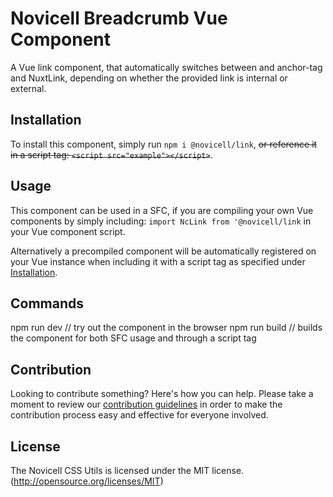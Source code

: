 # Novicell Breadcrumb Vue Component
A Vue link component, that automatically switches between and anchor-tag and NuxtLink, depending on whether the provided link is internal or external.

## Installation
To install this component, simply run `npm i @novicell/link`, ~~or reference it in a script tag: `<script src="example"></script>`~~.

## Usage
This component can be used in a SFC, if you are compiling your own Vue components by simply including: `import NcLink from '@novicell/link` in your Vue component script.

Alternatively a precompiled component will be automatically registered on your Vue instance when including it with a script tag as specified under [Installation](#installation).

## Commands
npm run dev // try out the component in the browser
npm run build // builds the component for both SFC usage and through a script tag

## Contribution
Looking to contribute something? Here's how you can help. Please take a moment to review our [contribution guidelines](https://github.com/Novicell/novicell-frontend/wiki/Contribution-guidelines) in order to make the contribution process easy and effective for everyone involved.

## License
The Novicell CSS Utils is licensed under the MIT license. (http://opensource.org/licenses/MIT)
